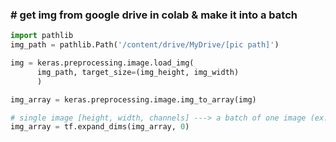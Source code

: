 ### # get img from google drive in colab & make it into a batch

```python
import pathlib
img_path = pathlib.Path('/content/drive/MyDrive/[pic path]')

img = keras.preprocessing.image.load_img(
      img_path, target_size=(img_height, img_width)
      )

img_array = keras.preprocessing.image.img_to_array(img)

# single image [height, width, channels] ---> a batch of one image (ex. [1, height, width, channels])
img_array = tf.expand_dims(img_array, 0)
```
